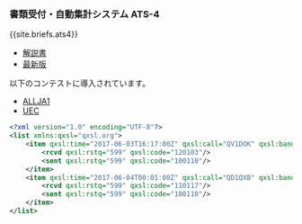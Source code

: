 ### 書類受付・自動集計システム ATS-4

{{site.briefs.ats4}}

- [解説書](ats4.pdf)
- [最新版](https://github.com/nextzlog/ats4)

以下のコンテストに導入されています。

- [ALLJA1](https://allja1.org)
- [UEC](https://uectest.ja1zgp.com)

```xml
<?xml version="1.0" encoding="UTF-8"?>
<list xmlns:qxsl="qxsl.org">
	<item qxsl:time="2017-06-03T16:17:00Z" qxsl:call="QV1DOK" qxsl:band="14000" qxsl:mode="CW">
		<rcvd qxsl:rstq="599" qxsl:code="120103"/>
		<sent qxsl:rstq="599" qxsl:code="100110"/>
	</item>
	<item qxsl:time="2017-06-04T00:01:00Z" qxsl:call="QD1QXB" qxsl:band="21000" qxsl:mode="CW">
		<rcvd qxsl:rstq="599" qxsl:code="110117"/>
		<sent qxsl:rstq="599" qxsl:code="100110"/>
	</item>
</list>
```
